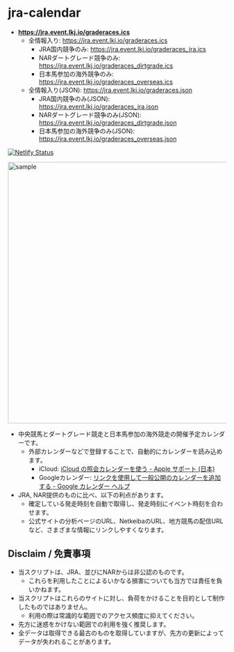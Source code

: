 # jra-calendar

- **https://jra.event.lkj.io/graderaces.ics**
  - 全情報入り: https://jra.event.lkj.io/graderaces.ics
    - JRA国内競争のみ: https://jra.event.lkj.io/graderaces_jra.ics
    - NARダートグレード競争のみ: https://jra.event.lkj.io/graderaces_dirtgrade.ics
    - 日本馬参加の海外競争のみ: https://jra.event.lkj.io/graderaces_overseas.ics
  - 全情報入り(JSON): https://jra.event.lkj.io/graderaces.json
    - JRA国内競争のみ(JSON): https://jra.event.lkj.io/graderaces_jra.json
    - NARダートグレード競争のみ(JSON): https://jra.event.lkj.io/graderaces_dirtgrade.json
    - 日本馬参加の海外競争のみ(JSON): https://jra.event.lkj.io/graderaces_overseas.json

[![Netlify Status](https://api.netlify.com/api/v1/badges/1813c971-2e32-4d0f-844b-e8e9a8a95c67/deploy-status)](https://app.netlify.com/sites/jra-calendar/deploys)

<img width="600" alt="sample" src="https://github.com/user-attachments/assets/c672a941-a698-4544-b6ba-9cd288d9fe03" />

- 中央競馬とダートグレード競走と日本馬参加の海外競走の開催予定カレンダーです。
  - 外部カレンダーなどで登録することで、自動的にカレンダーを読み込めます。
    - iCloud: [iCloud の照会カレンダーを使う - Apple サポート (日本)](https://support.apple.com/ja-jp/HT202361)
    - Googleカレンダー: [リンクを使用して一般公開のカレンダーを追加する \- Google カレンダー ヘルプ](https://support.google.com/calendar/answer/37100?hl=ja&co=GENIE.Platform%3DDesktop#:~:text=リンクを使用して一般公開のカレンダーを追加する)
- JRA, NAR提供のものに比べ、以下の利点があります。
  - 確定している発走時刻を自動で取得し、発走時刻にイベント時刻を合わせます。
  - 公式サイトの分析ページのURL、NetkeibaのURL、地方競馬の配信URLなど、さまざまな情報にリンクしやすくなります。

## Disclaim / 免責事項

- 当スクリプトは、JRA、並びにNARからは非公認のものです。
  - これらを利用したことによるいかなる損害についても当方では責任を負いかねます。
- 当スクリプトはこれらのサイトに対し、負荷をかけることを目的として制作したものではありません。
  - 利用の際は常識的な範囲でのアクセス頻度に抑えてください。
- 先方に迷惑をかけない範囲での利用を強く推奨します。
- 全データは取得できる最古のものを取得していますが、先方の更新によってデータが失われることがあります。
